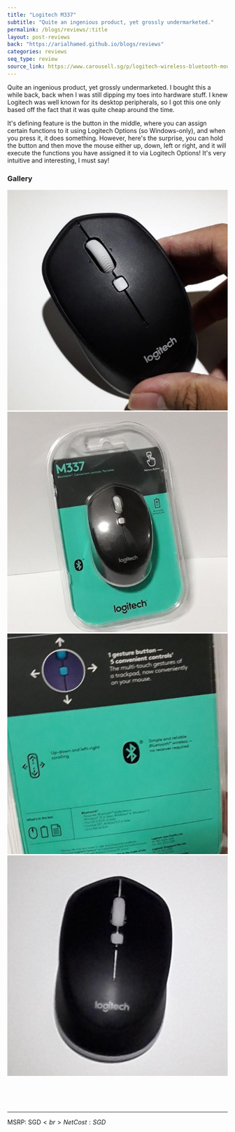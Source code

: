 ```yaml
---
title: "Logitech M337"
subtitle: "Quite an ingenious product, yet grossly undermarketed."
permalink: /blogs/reviews/:title
layout: post-reviews
back: "https://arialhamed.github.io/blogs/reviews"
categories: reviews
seq_type: review
source_link: https://www.carousell.sg/p/logitech-wireless-bluetooth-mouse-m337-251343178/
---
```


Quite an ingenious product, yet grossly undermarketed. I bought this a while back, back when I was still dipping my toes into hardware stuff. I knew Logitech was well known for its desktop peripherals, so I got this one only based off the fact that it was quite cheap around the time.

It's defining feature is the button in the middle, where you can assign certain functions to it using Logitech Options (so Windows-only), and when you press it, it does something. However, here's the surprise, you can hold the button and then move the mouse either up, down, left or right, and it will execute the functions you have assigned it to via Logitech Options! It's very intuitive and interesting, I must say!

### Gallery

<div class="container">
    <div class="row row-cols-2">
        <img src="https://raw.githubusercontent.com/arialhamed/static/main/images/blogs/reviews/Logitech-M337.jpeg">
        <img src="https://raw.githubusercontent.com/arialhamed/static/main/images/blogs/reviews/Logitech-M337-01.jpeg">
        <img src="https://raw.githubusercontent.com/arialhamed/static/main/images/blogs/reviews/Logitech-M337-02.jpeg">
        <img src="https://raw.githubusercontent.com/arialhamed/static/main/images/blogs/reviews/Logitech-M337-03.jpeg">
    </div>
</div>

<br><br><br><hr>
MSRP: SGD$<br>
Net Cost: SGD$